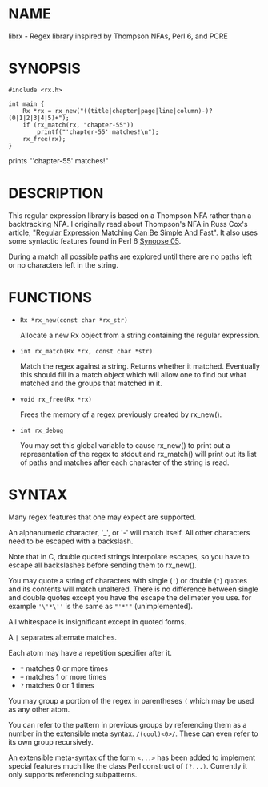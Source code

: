 NAME
====

librx - Regex library inspired by Thompson NFAs, Perl 6, and PCRE

SYNOPSIS
========

    #include <rx.h>
    
    int main {
        Rx *rx = rx_new("((title|chapter|page|line|column)-)? (0|1|2|3|4|5)+");
        if (rx_match(rx, "chapter-55"))
            printf("'chapter-55' matches!\n");
        rx_free(rx);
    }

prints "'chapter-55' matches!"

DESCRIPTION
===========

This regular expression library is based on a Thompson NFA rather than a
backtracking NFA. I originally read about Thompson's NFA in Russ Cox's article,
["Regular Expression Matching Can Be Simple And Fast"][rsc]. It also uses some
syntactic features found in Perl 6 [Synopse 05][s5].

[rsc]: http://swtch.com/~rsc/regexp/regexp1.html
[s5]: http://perlcabal.org/syn/S05.html

During a match all possible paths are explored until there are no paths left or
no characters left in the string.

FUNCTIONS
=========

-   ``Rx *rx_new(const char *rx_str)``

    Allocate a new Rx object from a string containing the regular expression.

-   ``int rx_match(Rx *rx, const char *str)``

    Match the regex against a string. Returns whether it matched. Eventually
    this should fill in a match object which will allow one to find out what
    matched and the groups that matched in it.

-   ``void rx_free(Rx *rx)``

    Frees the memory of a regex previously created by rx_new().

-   ``int rx_debug``

    You may set this global variable to cause rx_new() to print out a
    representation of the regex to stdout and rx_match() will print out its
    list of paths and matches after each character of the string is read.

SYNTAX
======

Many regex features that one may expect are supported.

An alphanumeric character, '_', or '-' will match itself. All other characters
need to be escaped with a backslash.

Note that in C, double quoted strings interpolate escapes, so you have to
escape all backslashes before sending them to rx_new().

You may quote a string of characters with single (``'``) or double (``"``)
quotes and its contents will match unaltered. There is no difference between
single and double quotes except you have the escape the delimeter you use.
for example ``'\'*\''`` is the same as ``"'*'"`` (unimplemented).

All whitespace is insignificant except in quoted forms.

A ``|`` separates alternate matches.

Each atom may have a repetition specifier after it.

-   ``*`` matches 0 or more times
-   ``+`` matches 1 or more times
-   ``?`` matches 0 or 1 times

You may group a portion of the regex in parentheses ``(`` which may be used as
any other atom.

You can refer to the pattern in previous groups by referencing them as a number
in the extensible meta syntax. ``/(cool)<0>/``. These can even refer to its own
group recursively.

An extensible meta-syntax of the form ``<...>`` has been added to implement
special features much like the class Perl construct of ``(?...)``. Currently it
only supports referencing subpatterns.

